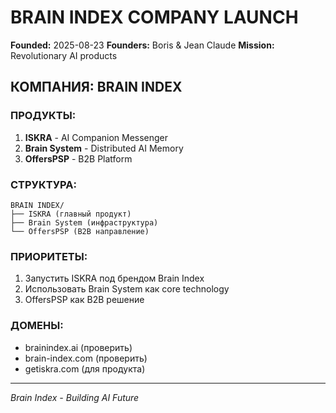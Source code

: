 # BRAIN INDEX COMPANY LAUNCH
**Founded:** 2025-08-23
**Founders:** Boris & Jean Claude
**Mission:** Revolutionary AI products

## КОМПАНИЯ: BRAIN INDEX

### ПРОДУКТЫ:
1. **ISKRA** - AI Companion Messenger
2. **Brain System** - Distributed AI Memory
3. **OffersPSP** - B2B Platform

### СТРУКТУРА:
```
BRAIN INDEX/
├── ISKRA (главный продукт)
├── Brain System (инфраструктура)
└── OffersPSP (B2B направление)
```

### ПРИОРИТЕТЫ:
1. Запустить ISKRA под брендом Brain Index
2. Использовать Brain System как core technology
3. OffersPSP как B2B решение

### ДОМЕНЫ:
- brainindex.ai (проверить)
- brain-index.com (проверить)
- getiskra.com (для продукта)

---
*Brain Index - Building AI Future*